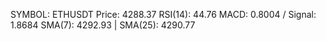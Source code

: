 SYMBOL: ETHUSDT
Price: 4288.37
RSI(14): 44.76
MACD: 0.8004 / Signal: 1.8684
SMA(7): 4292.93 | SMA(25): 4290.77
